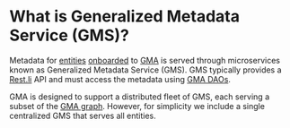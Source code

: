 # What is Generalized Metadata Service (GMS)?

Metadata for [entities](entity.md) [onboarded](../modeling/metadata-model.md) to [GMA](gma.md) is served through microservices known as Generalized Metadata Service (GMS). GMS typically provides a [Rest.li](http://rest.li) API and must access the metadata using [GMA DAOs](../architecture/metadata-serving.md).

GMA is designed to support a distributed fleet of GMS, each serving a subset of the [GMA graph](graph.md). However, for simplicity we include a single centralized GMS that serves all entities.
